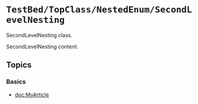 # ``TestBed/TopClass/NestedEnum/SecondLevelNesting``

SecondLevelNesting class.

SecondLevelNesting content.

## Topics

### Basics

- <doc:MyArticle>

<!-- Copyright (c) 2021 Apple Inc and the Swift Project authors. All Rights Reserved. -->
